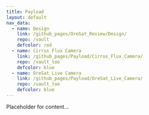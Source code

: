 ```yaml
---
title: Payload
layout: default
nav_data:
  - name: Design
    link: /github_pages/OreSat_Review/Design/
    repo: /vault
    defcolor: red
  - name: Cirrus Flux Camera
    link: /github_pages/Payload/Cirrus_Flux_Camera/
    repo: /vault_too
    defcolor: blue
  - name: OreSat Live Camera
    link: /github_pages/Payload/OreSat_Live_Camera/
    repo: /vault_too
    defcolor: blue
---
```



Placeholder for content...
